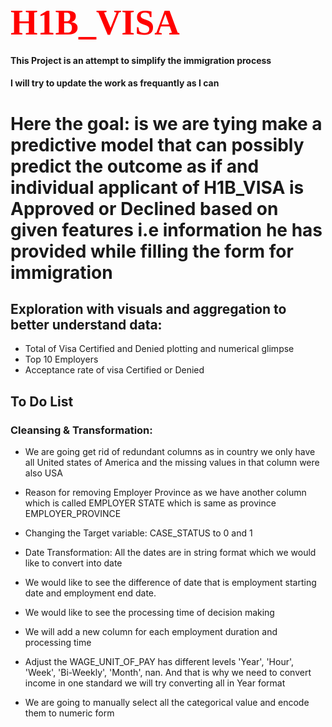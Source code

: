 
# <b style="color:red; font-family: Babas; font-size: 2em;"> H1B_VISA  </b>




#### This Project is an attempt to simplify the immigration process

#### I will try to update the work as frequantly as I can

# Here the goal: is we are tying make a predictive model that can possibly predict the outcome as if and individual applicant of H1B_VISA is Approved or Declined based on given features i.e information he has provided while filling the form for immigration

## Exploration with visuals and aggregation to better understand data:
* Total of Visa Certified and Denied plotting and numerical glimpse
* Top 10 Employers
* Acceptance rate of visa Certified or Denied

## To Do List
### Cleansing & Transformation:
*  We are going get rid of redundant columns as in country we only have all United states of America and the missing values in that column were also USA 

* Reason for removing Employer Province as we have another column which is called EMPLOYER STATE which is same as province EMPLOYER_PROVINCE

*  Changing the Target variable: CASE_STATUS to 0 and 1 
 
*  Date Transformation: All the dates are in string format which we would like to convert into date

* We would like to see the difference of date that is employment starting date and employment end date. 

* We would like to see the processing time of decision making 

* We will add a new column for each employment duration and processing time

* Adjust the WAGE_UNIT_OF_PAY has different levels  'Year', 'Hour', 'Week', 'Bi-Weekly', 'Month', nan. And that is why we need to convert income in one standard we will try converting all in Year format 
* We are going to manually select all the categorical value and encode them to numeric form
